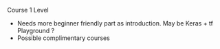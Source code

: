 


Course 1 Level
- Needs more beginner friendly part as introduction. May be Keras + tf Playground ?
- Possible complimentary courses



